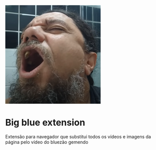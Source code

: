 <img src="icon.png" />

# Big blue extension
Extensão para navegador que substitui todos os vídeos e imagens da página pelo vídeo do bluezão gemendo
